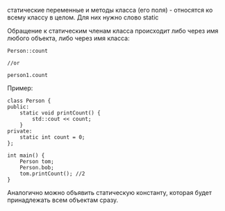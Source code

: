 статические переменные и методы класса (его поля) - относятся ко всему классу в целом. Для них нужно слово static

Обращение к статическим членам класса происходит либо через имя любого объекта, либо через имя класса:
```
Person::count

//or

person1.count
```

Пример:
```
class Person {
public:
	static void printCount() {
		std::cout << count;
	}
private:
	static int count = 0;
};

int main() {
	Person tom;
	Person.bob;
	tom.printCount(); //2
}
```

Аналогично можно объявить статическую константу, которая будет принадлежать всем объектам сразу.